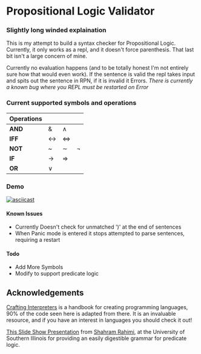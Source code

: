 # Propositional Logic Validator

### Slightly long winded explaination

This is my attempt to build a syntax checker for Propositional Logic. Currently, it only works as a repl, and it doesn't force parenthesis. That last bit isn't a large concern of mine. 

Currently no evaluation happens (and to be totally honest I'm not entirely sure how that would even work). If the sentence is valid the repl takes input and spits out the sentence in RPN, if it is invalid it Errors. 
_There is currently a known bug where you REPL must be restarted on Error_



### Current supported symbols and operations

| **Operations** |      |      |      |
| -------------- | ---- | ---- | ---- |
| **AND**        | &    | ∧    |      |
| **IFF**        | ↔    | ⇔    |      |
| **NOT**        | ~    | ∼    | ¬    |
| **IF**         | →    | ⇒    |      |
| **OR**         | ∨    |      |      |

### Demo

[![asciicast](https://asciinema.org/a/zbW0fquITI5dFVK6mx3mIzIj3.svg)](https://asciinema.org/a/zbW0fquITI5dFVK6mx3mIzIj3)



#### Known Issues

- Currently Doesn't check for unmatched ')' at the end of sentences
- When Panic mode is entered it stops attempted to parse sentences, requiring a restart

#### Todo

- Add More Symbols
- Modify to support predicate logic

## Acknowledgements

[Crafting Interpreters](https://craftinginterpreters.com/) is a handbook for creating programming languages, 90% of the code seen here is adapted from there. It is an invaluable resource, and if you have an interest in languages you should check it out!

[This Slide Show Presentation](http://www2.cs.siu.edu/~rahimi/cs537/slides/Formal%20Presentation%20of%20Prop%20and%20Pred%20Logic.pdf) from [Shahram Rahimi](http://www2.cs.siu.edu/~rahimi/), at the University of Southern Illinois for providing an easily digestible grammar for predicate logic.

